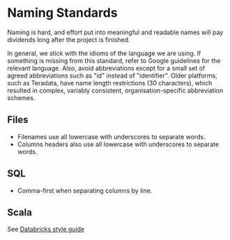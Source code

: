 # Naming Standards

Naming is hard, and effort put into meaningful and readable names will pay dividends long after the project is finished.

In general, we stick with the idioms of the language we are using. If something is missing from this standard, refer to Google guidelines for the relevant language.
Also, avoid abbreviations except for a small set of agreed abbreviations such as "id" instead of "identifier". Older platforms, such as Teradata, have name length restrictions (30 characters), which resulted in complex, variably consistent, organisation-specific abbreviation schemes.


## Files

* Filenames use all lowercase with underscores to separate words.
* Columns headers also use all lowercase with underscores to separate words.

## SQL

* Comma-first when separating columns by line.

## Scala

See [Databricks style guide](https://github.com/databricks/scala-style-guide)

